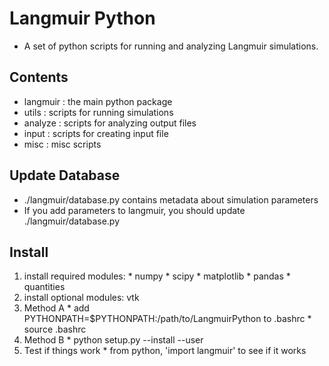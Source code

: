 # Langmuir Python #
  * A set of python scripts for running and analyzing Langmuir simulations.

## Contents ##
  - langmuir : the main python package
  - utils    : scripts for running simulations
  - analyze  : scripts for analyzing output files
  - input    : scripts for creating input file
  - misc     : misc scripts

## Update Database ##
  * ./langmuir/database.py contains metadata about simulation parameters
  * If you add parameters to langmuir, you should update ./langmuir/database.py

## Install ##
  1.  install required modules:
    * numpy
    * scipy
    * matplotlib
    * pandas
    * quantities
  2.  install optional modules: vtk
  3.  Method A
    * add PYTHONPATH=$PYTHONPATH:/path/to/LangmuirPython to .bashrc
    * source .bashrc
  4.  Method B
    * python setup.py --install --user
  5.  Test if things work
    * from python, 'import langmuir' to see if it works
